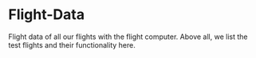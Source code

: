 # Flight-Data
Flight data of all our flights with the flight computer. Above all, we list the test flights and their functionality here.
